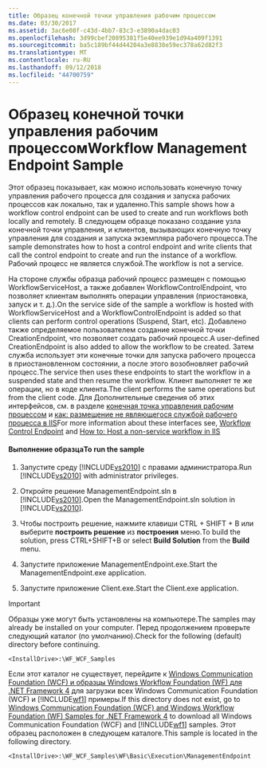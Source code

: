```yaml
---
title: Образец конечной точки управления рабочим процессом
ms.date: 03/30/2017
ms.assetid: 3ac6e08f-c43d-4bb7-83c3-e3890a4dac03
ms.openlocfilehash: 3d99cbef20895381f5e40ee939e1d94a409f1391
ms.sourcegitcommit: ba5c189bf44d44204a3e8838e59ec378a62d82f3
ms.translationtype: MT
ms.contentlocale: ru-RU
ms.lasthandoff: 09/12/2018
ms.locfileid: "44700759"
---
```

# <a name="workflow-management-endpoint-sample"></a><span data-ttu-id="a9d19-102">Образец конечной точки управления рабочим процессом</span><span class="sxs-lookup"><span data-stu-id="a9d19-102">Workflow Management Endpoint Sample</span></span>
<span data-ttu-id="a9d19-103">Этот образец показывает, как можно использовать конечную точку управления рабочего процесса для создания и запуска рабочих процессов как локально, так и удаленно.</span><span class="sxs-lookup"><span data-stu-id="a9d19-103">This sample shows how a workflow control endpoint can be used to create and run workflows both locally and remotely.</span></span> <span data-ttu-id="a9d19-104">В следующем образце показано создание узла конечной точки управления, и клиентов, вызывающих конечную точку управления для создания и запуска экземпляра рабочего процесса.</span><span class="sxs-lookup"><span data-stu-id="a9d19-104">The sample demonstrates how to host a control endpoint and write clients that call the control endpoint to create and run the instance of a workflow.</span></span> <span data-ttu-id="a9d19-105">Рабочий процесс не является службой.</span><span class="sxs-lookup"><span data-stu-id="a9d19-105">The workflow is not a service.</span></span>  
  
 <span data-ttu-id="a9d19-106">На стороне службы образца рабочий процесс размещен с помощью WorkflowServiceHost, а также добавлен WorkflowControlEndpoint, что позволяет клиентам выполнять операции управления (приостановка, запуск и т. д.).</span><span class="sxs-lookup"><span data-stu-id="a9d19-106">On the service side of the sample a workflow is hosted with WorkflowServiceHost and a WorkflowControlEndpoint is added so that clients can perform control operations (Suspend, Start, etc).</span></span> <span data-ttu-id="a9d19-107">Добавлено также определяемое пользователем создание конечной точки CreationEndpoint, что позволяет создать рабочий процесс.</span><span class="sxs-lookup"><span data-stu-id="a9d19-107">A user-defined CreationEndpoint is also added to allow the workflow to be created.</span></span> <span data-ttu-id="a9d19-108">Затем служба использует эти конечные точки для запуска рабочего процесса в приостановленном состоянии, а после этого возобновляет рабочий процесс.</span><span class="sxs-lookup"><span data-stu-id="a9d19-108">The service then uses these endpoints to start the workflow in a suspended state and then resume the workflow.</span></span> <span data-ttu-id="a9d19-109">Клиент выполняет те же операции, но в коде клиента.</span><span class="sxs-lookup"><span data-stu-id="a9d19-109">The client performs the same operations but from the client code.</span></span> <span data-ttu-id="a9d19-110">Для Дополнительные сведения об этих интерфейсов, см. в разделе [конечная точка управления рабочим процессом](../../../../docs/framework/wcf/feature-details/workflow-control-endpoint.md) и [как: размещение не являющегося службой рабочего процесса в IIS](../../../../docs/framework/wcf/feature-details/how-to-host-a-non-service-workflow-in-iis.md)</span><span class="sxs-lookup"><span data-stu-id="a9d19-110">For more information about these interfaces see, [Workflow Control Endpoint](../../../../docs/framework/wcf/feature-details/workflow-control-endpoint.md) and [How to: Host a non-service workflow in IIS](../../../../docs/framework/wcf/feature-details/how-to-host-a-non-service-workflow-in-iis.md)</span></span>  
  
#### <a name="to-run-the-sample"></a><span data-ttu-id="a9d19-111">Выполнение образца</span><span class="sxs-lookup"><span data-stu-id="a9d19-111">To run the sample</span></span>  
  
1.  <span data-ttu-id="a9d19-112">Запустите среду [!INCLUDE[vs2010](../../../../includes/vs2010-md.md)] с правами администратора.</span><span class="sxs-lookup"><span data-stu-id="a9d19-112">Run [!INCLUDE[vs2010](../../../../includes/vs2010-md.md)] with administrator privileges.</span></span>  
  
2.  <span data-ttu-id="a9d19-113">Откройте решение ManagementEndpoint.sln в [!INCLUDE[vs2010](../../../../includes/vs2010-md.md)].</span><span class="sxs-lookup"><span data-stu-id="a9d19-113">Open the ManagementEndpoint.sln solution in [!INCLUDE[vs2010](../../../../includes/vs2010-md.md)].</span></span>  
  
3.  <span data-ttu-id="a9d19-114">Чтобы построить решение, нажмите клавиши CTRL + SHIFT + B или выберите **построить решение** из **построения** меню.</span><span class="sxs-lookup"><span data-stu-id="a9d19-114">To build the solution, press CTRL+SHIFT+B or select **Build Solution** from the **Build** menu.</span></span>  
  
4.  <span data-ttu-id="a9d19-115">Запустите приложение ManagementEndpoint.exe.</span><span class="sxs-lookup"><span data-stu-id="a9d19-115">Start the ManagementEndpoint.exe application.</span></span>  
  
5.  <span data-ttu-id="a9d19-116">Запустите приложение Client.exe.</span><span class="sxs-lookup"><span data-stu-id="a9d19-116">Start the Client.exe application.</span></span>  
  
> [!IMPORTANT]
>  <span data-ttu-id="a9d19-117">Образцы уже могут быть установлены на компьютере.</span><span class="sxs-lookup"><span data-stu-id="a9d19-117">The samples may already be installed on your computer.</span></span> <span data-ttu-id="a9d19-118">Перед продолжением проверьте следующий каталог (по умолчанию).</span><span class="sxs-lookup"><span data-stu-id="a9d19-118">Check for the following (default) directory before continuing.</span></span>  
>   
>  `<InstallDrive>:\WF_WCF_Samples`  
>   
>  <span data-ttu-id="a9d19-119">Если этот каталог не существует, перейдите к [Windows Communication Foundation (WCF) и образцы Windows Workflow Foundation (WF) для .NET Framework 4](https://go.microsoft.com/fwlink/?LinkId=150780) для загрузки всех Windows Communication Foundation (WCF) и [!INCLUDE[wf1](../../../../includes/wf1-md.md)] примеры.</span><span class="sxs-lookup"><span data-stu-id="a9d19-119">If this directory does not exist, go to [Windows Communication Foundation (WCF) and Windows Workflow Foundation (WF) Samples for .NET Framework 4](https://go.microsoft.com/fwlink/?LinkId=150780) to download all Windows Communication Foundation (WCF) and [!INCLUDE[wf1](../../../../includes/wf1-md.md)] samples.</span></span> <span data-ttu-id="a9d19-120">Этот образец расположен в следующем каталоге.</span><span class="sxs-lookup"><span data-stu-id="a9d19-120">This sample is located in the following directory.</span></span>  
>   
>  `<InstallDrive>:\WF_WCF_Samples\WF\Basic\Execution\ManagementEndpoint`